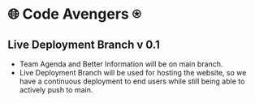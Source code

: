 # 🌐 Code Avengers ⍟

## Live Deployment Branch v 0.1

* Team Agenda and Better Information will be on main branch.
* Live Deployment Branch will be used for hosting the website, so we have a continuous deployment to end users while still being able to actively push to main.
